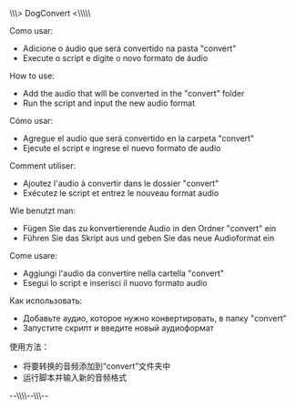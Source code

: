 \\\\\\\> DogConvert <\\\\\\\\\

Como usar:

- Adicione o áudio que será convertido na pasta "convert"
- Execute o script e digite o novo formato de áudio

How to use:

- Add the audio that will be converted in the "convert" folder
- Run the script and input the new audio format

Cómo usar:

- Agregue el audio que será convertido en la carpeta "convert"
- Ejecute el script e ingrese el nuevo formato de audio

Comment utiliser:

- Ajoutez l'audio à convertir dans le dossier "convert"
- Exécutez le script et entrez le nouveau format audio

Wie benutzt man:

- Fügen Sie das zu konvertierende Audio in den Ordner "convert" ein
- Führen Sie das Skript aus und geben Sie das neue Audioformat ein

Come usare:

- Aggiungi l'audio da convertire nella cartella "convert"
- Esegui lo script e inserisci il nuovo formato audio

Как использовать:

- Добавьте аудио, которое нужно конвертировать, в папку "convert"
- Запустите скрипт и введите новый аудиоформат

使用方法：

- 将要转换的音频添加到“convert”文件夹中
- 运行脚本并输入新的音频格式

--\\\\\\\\--\\\\\\\--